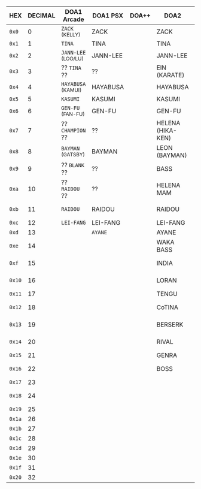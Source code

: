 |	HEX	|	DECIMAL	|	DOA1 Arcade	|	DOA1 PSX	|	DOA++	|	DOA2	|	DOA2LE/H	|	DOA3	|	DOA4	|	DOA DIM	|	DOA5	|	DOA6	|
|	-----	|	-----	|	-----	|	-----	|	-----	|	-----	|	-----	|	-----	|	-----	|	-----	|	-----	|	-----	|
|	`0x0`	|	0	|	`ZACK` <sub>(KELLY)</sub></sub>	|	ZACK	|		|	ZACK	|	ZACK	|	ZACK	|	ZACK	|		|	ZACK	|		|
|	`0x1`	|	1	|	`TINA`	|	TINA	|		|	TINA	|	TINA	|	TINA	|	TINA	|		|	TINA	|		|
|	`0x2`	|	2	|	`JANN-LEE` <sub>(LOO/LU)</sub>	|	JANN-LEE	|		|	JANN-LEE	|	JANN-LEE	|	JANN LEE	|	JANN LEE	|		|	JANN LEE	|		|
|	`0x3`	|	3	|	?? `TINA` ??	|	??	|		|	EIN (KARATE)	|	EIN	|	EIN	|	EIN	|		|	EIN	|		|
|	`0x4`	|	4	|	`HAYABUSA` <sub>(KAMUI)</sub>	|	HAYABUSA	|		|	HAYABUSA	|	HAYABUSA	|	HAYABUSA	|	HAYABUSA	|		|	HAYABUSA	|		|
|	`0x5`	|	5	|	`KASUMI`	|	KASUMI	|		|	KASUMI	|	KASUMI	|	KASUMI	|	KASUMI	|		|	KASUMI	|		|
|	`0x6`	|	6	|	`GEN-FU` <sub>(FAN-FU)</sub>	|	GEN-FU	|		|	GEN-FU	|	GEN-FU	|	GEN FU	|	GEN FU	|		|	GEN FU	|		|
|	`0x7`	|	7	|	?? `CHAMPION` ??	|	??	|		|	HELENA (HIKA-KEN)	|	HELENA	|	HELENA	|	HELENA	|		|	HELENA	|		|
|	`0x8`	|	8	|	`BAYMAN` <sub>(GATSBY)</sub>	|	BAYMAN	|		|	LEON (BAYMAN)	|	LEON	|	LEON	|	LEON	|		|	LEON	|		|
|	`0x9`	|	9	|	?? `BLANK` ??	|	??	|		|	BASS	|	BASS	|	BASS	|	BASS	|		|	BASS	|		|
|	`0xa`	|	10	|	?? `RAIDOU` ??	|	??	|		|	HELENA MAM	|		|	HAKKYOKU-KEN	|	KOKORO	|		|	KOKORO	|		|
|	`0xb`	|	11	|	`RAIDOU`	|	RAIDOU	|		|	RAIDOU	|		|	HAYATE (NINJA)	|	HAYATE	|		|	HAYATE	|		|
|	`0xc`	|	12	|	`LEI-FANG`	|	LEI-FANG	|		|	LEI-FANG	|	LEI-FANG	|	LEI-FANG	|	LEI-FANG	|		|	LEI-FANG	|		|
|	`0xd`	|	13	|		|	`AYANE`	|		|	AYANE	|	AYANE	|	AYANE	|	AYANE	|		|	AYANE	|		|
|	`0xe`	|	14	|		|		|		|	WAKA BASS	|		|	HITOMI (KO-RYU)	|	ELIOT	|		|	ELIOT	|		|
|	`0xf`	|	15	|		|		|		|	INDIA	|		|	K-1	|	LA MARIPOSA	|		|	LA MARIPOSA	|		|
|	`0x10`	|	16	|		|		|		|	LORAN	|		|	PRO WRESTLER	|	ALPHA152	|		|	ALPHA152	|		|
|	`0x11`	|	17	|		|		|		|	TENGU	|	BANKOTU	|	TENGU	|	TENGU	|		|	TENGU	|		|
|	`0x12`	|	18	|		|		|		|	CoTINA	|		|	GENRA (BOSNIN)	|	SPARTAN-458	|		|	SPARTAN-458	|		|
|	`0x13`	|	19	|		|		|		|	BERSERK	|		|	BRAD WONG (SUI-KEN)	|	BRAD WONG	|		|	BRAD WONG	|		|
|	`0x14`	|	20	|		|		|		|	RIVAL	|		|	CHRISTIE (GO-KEI)	|	CHRISTIE	|		|	CHRISTIE	|		|
|	`0x15`	|	21	|		|		|		|	GENRA	|		|	TEKONDO	|	HITOMI	|		|	HITOMI	|		|
|	`0x16`	|	22	|		|		|		|	BOSS	|		|	DEMI HUMAN	|	?? RTM ??	|		|	?? RTM ??	|		|
|	`0x17`	|	23	|		|		|		|		|		|	CHIN	|	?? 23 ??	|		|	?? 23 ??	|		|
|	`0x18`	|	24	|		|		|		|		|	BAYMAN (SAMBO)	|	BAYMAN	|	BAYMAN	|		|	BAYMAN	|		|
|	`0x19`	|	25	|		|		|		|		|		|		|		|		|	RAIDOU	|		|
|	`0x1a`	|	26	|		|		|		|		|		|		|		|		|	GENRA	|		|
|	`0x1b`	|	27	|		|		|		|		|		|		|		|		|	KASUMI_A	|		|
|	`0x1c`	|	28	|		|		|		|		|		|		|		|		|	SHIDEN	|		|
|	`0x1d`	|	29	|		|		|		|		|		|		|		|		|	RIG	|		|
|	`0x1e`	|	30	|		|		|		|		|		|		|		|		|	MILA	|		|
|	`0x1f`	|	31	|		|		|		|		|		|		|		|		|	AKIRA	|		|
|	`0x20`	|	32	|		|		|		|		|		|		|		|		|	SARAH	|		|
